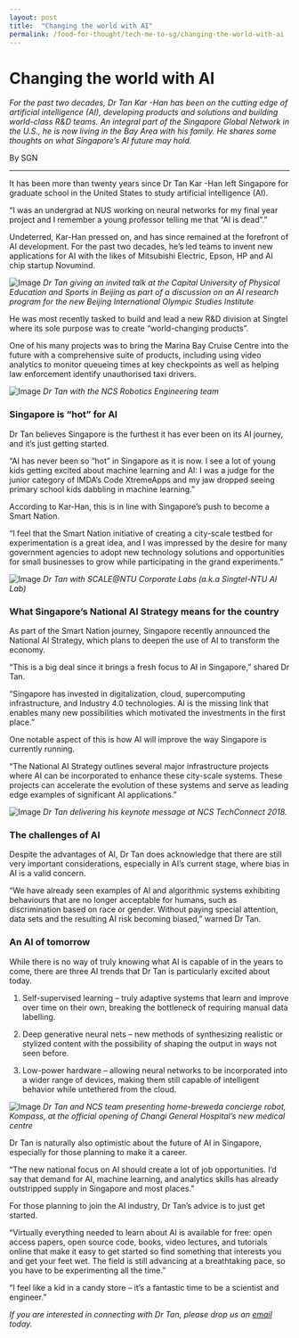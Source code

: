 ```yaml
---
layout: post
title:  "Changing the world with AI"
permalink: /food-for-thought/tech-me-to-sg/changing-the-world-with-ai
---
```

# Changing the world with AI

_For the past two decades, Dr Tan Kar -Han has been on the cutting edge of artificial intelligence (AI), developing products and solutions and building world-class R&D teams. An integral part of the Singapore Global Network in the U.S., he is now living in the Bay Area with his family. He shares some thoughts on what Singapore’s AI future may hold._

By SGN

---
It has been more than twenty years since Dr Tan Kar -Han left Singapore for graduate school in the United States to study artificial intelligence (AI).

“I was an undergrad at NUS working on neural networks for my final year project and I remember a young professor telling me that “AI is dead”.”

Undeterred, Kar-Han pressed on, and has since remained at the forefront of AI development. For the past two decades, he’s led teams to invent new applications for AI with the likes of Mitsubishi Electric, Epson, HP and AI chip startup Novumind. 

![Image](/images/stories/2020/Jan/drtankarhan1.png)
_Dr Tan giving an invited talk at the Capital University of Physical Education and Sports in Beijing as part of a discussion on an AI research program for the new Beijing International Olympic Studies Institute_

He was most recently tasked to build and lead a new R&D division at Singtel where its sole purpose was to create “world-changing products”.

One of his many projects was to bring the Marina Bay Cruise Centre into the future with a comprehensive suite of products, including using video analytics to monitor queueing times at key checkpoints as well as helping law enforcement identify unauthorised taxi drivers.

![Image](/images/stories/2020/Jan/drtankarhan2.png)
_Dr Tan with the NCS Robotics Engineering team_

### Singapore is “hot” for AI

Dr Tan believes Singapore is the furthest it has ever been on its AI journey, and it’s just getting started.

“AI has never been so “hot” in Singapore as it is now. I see a lot of young kids getting excited about machine learning and AI: I was a judge for the junior category of IMDA’s Code XtremeApps and my jaw dropped seeing primary school kids dabbling in machine learning.”

According to Kar-Han, this is in line with Singapore’s push to become a Smart Nation.

“I feel that the Smart Nation initiative of creating a city-scale testbed for experimentation is a great idea, and I was impressed by the desire for many government agencies to adopt new technology solutions and opportunities for small businesses to grow while participating in the grand experiments.”

![Image](/images/stories/2020/Jan/drtankarhan3.png)
_Dr Tan with SCALE@NTU Corporate Labs (a.k.a Singtel-NTU AI Lab)_

### What Singapore’s National AI Strategy means for the country

As part of the Smart Nation journey, Singapore recently announced the National AI Strategy, which plans to deepen the use of AI to transform the economy.

“This is a big deal since it brings a fresh focus to AI in Singapore,” shared Dr Tan.

“Singapore has invested in digitalization, cloud, supercomputing infrastructure, and Industry 4.0 technologies. AI is the missing link that enables many new possibilities which motivated the investments in the first place.”

One notable aspect of this is how AI will improve the way Singapore is currently running.

“The National AI Strategy outlines several major infrastructure projects where AI can be incorporated to enhance these city-scale systems. These projects can accelerate the evolution of these systems and serve as leading edge examples of significant AI applications.”

![Image](/images/stories/2020/Jan/drtankarhan4.png)
_Dr Tan delivering his keynote message at NCS TechConnect 2018._

### The challenges of AI

Despite the advantages of AI, Dr Tan does acknowledge that there are still very important considerations, especially in AI’s current stage, where bias in AI is a valid concern.

“We have already seen examples of AI and algorithmic systems exhibiting behaviours that are no longer acceptable for humans, such as discrimination based on race or gender. Without paying special attention, data sets and the resulting AI risk becoming biased,” warned Dr Tan.

### An AI of tomorrow

While there is no way of truly knowing what AI is capable of in the years to come, there are three AI trends that Dr Tan is particularly excited about today.

1.	Self-supervised learning – truly adaptive systems that learn and improve over time on their own, breaking the bottleneck of requiring manual data labelling.

2.	Deep generative neural nets – new methods of synthesizing realistic or stylized content with the possibility of shaping the output in ways not seen before.

3.	Low-power hardware – allowing neural networks to be incorporated into a wider range of devices, making them still capable of intelligent behavior while untethered from the cloud.

![Image](/images/stories/2020/Jan/drtankarhan5.png)
_Dr Tan and NCS team presenting home-breweda concierge robot, Kompass, at the official opening of Changi General Hospital’s new medical centre_

Dr Tan is naturally also optimistic about the future of AI in Singapore, especially for those planning to make it a career.

“The new national focus on AI should create a lot of job opportunities. I’d say that demand for AI, machine learning, and analytics skills has already outstripped supply in Singapore and most places.”

For those planning to join the AI industry, Dr Tan’s advice is to just get started.

“Virtually everything needed to learn about AI is available for free: open access papers, open source code, books, video lectures, and tutorials online that make it easy to get started so find something that interests you and get your feet wet. The field is still advancing at a breathtaking pace, so you have to be experimenting all the time.”

“I feel like a kid in a candy store – it’s a fantastic time to be a scientist and engineer.”

_If you are interested in connecting with Dr Tan, please drop us an [email](mailto:singaporeglobalnetwork@edb.gov.sg) today._ 
